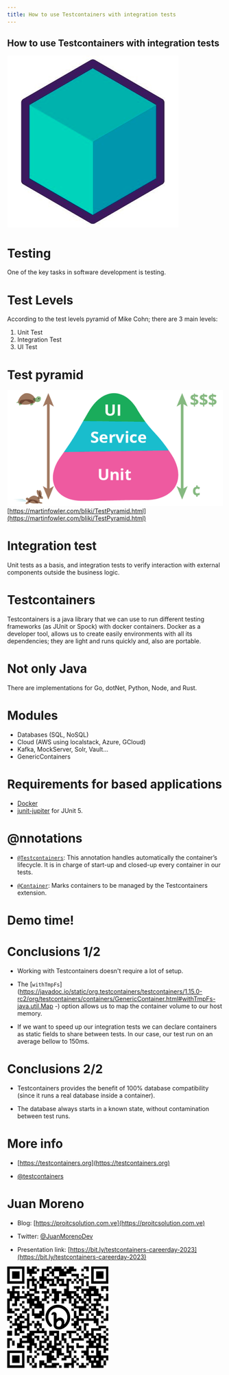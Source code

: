 ```yaml
---
title: How to use Testcontainers with integration tests
---
```


## How to use Testcontainers with integration tests

![](img/logo.png)

# Testing

One of the key tasks in software development is testing.

# Test Levels

According to the test levels pyramid of Mike Cohn; there are 3 main levels:

1. Unit Test
2. Integration Test
3. UI Test

# Test pyramid

![Figure 1. Test pyramid.](img/test-pyramid.png)
[https://martinfowler.com/bliki/TestPyramid.html](https://martinfowler.com/bliki/TestPyramid.html)

# Integration test
Unit tests as a basis, and integration tests to verify interaction with external components outside the business logic.

# Testcontainers  
Testcontainers is a java library that we can use to run different testing frameworks (as JUnit or Spock) with docker containers. Docker as a developer tool, allows us to create easily environments with all its dependencies; they are light and runs quickly and, also are portable.

# Not only Java

There are implementations for Go, dotNet, Python, Node, and Rust.

# Modules

* Databases (SQL, NoSQL)
* Cloud (AWS using localstack, Azure, GCloud)
* Kafka, MockServer, Solr, Vault...
* GenericContainers 

# Requirements for based applications

* [Docker](https://www.testcontainers.org/supported_docker_environment/)
* [junit-jupiter](https://search.maven.org/search?q=a:junit-jupiter%20AND%20g:org.testcontainers) for JUnit 5.

# @nnotations

* [`@Testcontainers`](https://javadoc.io/doc/org.testcontainers/junit-jupiter/latest/org/testcontainers/junit/jupiter/Testcontainers.html): This annotation handles automatically the container’s lifecycle. It is in charge of start-up and closed-up every container in our tests.

* [`@Container`](https://javadoc.io/doc/org.testcontainers/junit-jupiter/latest/org/testcontainers/junit/jupiter/Container.html): Marks containers to be managed by the Testcontainers extension.

# Demo time!

# Conclusions 1/2

* Working with Testcontainers doesn't require a lot of setup.

* The [`withTmpFs`](https://javadoc.io/static/org.testcontainers/testcontainers/1.15.0-rc2/org/testcontainers/containers/GenericContainer.html#withTmpFs-java.util.Map -) option allows us to map the container volume to our host memory.

* If we want to speed up our integration tests we can declare containers as static fields to share between tests. In our case, our test run on an average bellow to 150ms.

# Conclusions 2/2

* Testcontainers provides the benefit of 100% database compatibility (since it runs a real database inside a container).

* The database always starts in a known state, without contamination between test runs.

# More info

* [https://testcontainers.org](https://testcontainers.org)

* [@testcontainers](https://twitter.com/testcontainers)

# Juan Moreno

* Blog: [https://proitcsolution.com.ve](https://proitcsolution.com.ve)

* Twitter: [@JuanMorenoDev](https://twitter.com/JuanMorenoDev)

* Presentation link: [https://bit.ly/testcontainers-careerday-2023](https://bit.ly/testcontainers-careerday-2023) 

![Figure 2. QR](img/qr.png)